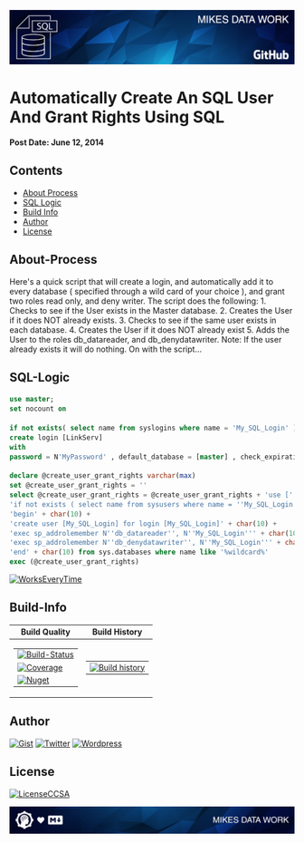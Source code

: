![MIKES DATA WORK GIT REPO](https://raw.githubusercontent.com/mikesdatawork/images/master/git_mikes_data_work_banner_01.png "Mikes Data Work")        

# Automatically Create An SQL User And Grant Rights Using SQL
**Post Date: June 12, 2014**        



## Contents    
- [About Process](##About-Process)  
- [SQL Logic](#SQL-Logic)  
- [Build Info](#Build-Info)  
- [Author](#Author)  
- [License](#License)       

## About-Process

<p>Here's a quick script that will create a login, and automatically add it to every database ( specified through a wild card of your choice ), and grant two roles read only, and deny writer.
The script does the following:
1. Checks to see if the User exists in the Master database. 2. Creates the User if it does NOT already exists.
3. Checks to see if the same user exists in each database. 4. Creates the User if it does NOT already exist
5. Adds the User to the roles db_datareader, and db_denydatawriter.
Note:
If the user already exists it will do nothing.
On with the script…
</p>      


## SQL-Logic
```SQL
use master;
set nocount on
 
if not exists( select name from syslogins where name = 'My_SQL_Login' ) begin
create login [LinkServ]
with
password = N'MyPassword' , default_database = [master] , check_expiration = off , check_policy = off end
 
declare @create_user_grant_rights varchar(max)
set @create_user_grant_rights = ''
select @create_user_grant_rights = @create_user_grant_rights + 'use [' + name + '];' + char(10) +
'if not exists ( select name from sysusers where name = ''My_SQL_Login'' )' + char(10) +
'begin' + char(10) +
'create user [My_SQL_Login] for login [My_SQL_Login]' + char(10) +
'exec sp_addrolemember N''db_datareader'', N''My_SQL_Login''' + char(10) +
'exec sp_addrolemember N''db_denydatawriter'', N''My_SQL_Login''' + char(10) +
'end' + char(10) from sys.databases where name like '%wildcard%'
exec (@create_user_grant_rights)
```


[![WorksEveryTime](https://forthebadge.com/images/badges/60-percent-of-the-time-works-every-time.svg)](https://shitday.de/)

## Build-Info

| Build Quality | Build History |
|--|--|
|<table><tr><td>[![Build-Status](https://ci.appveyor.com/api/projects/status/pjxh5g91jpbh7t84?svg?style=flat-square)](#)</td></tr><tr><td>[![Coverage](https://coveralls.io/repos/github/tygerbytes/ResourceFitness/badge.svg?style=flat-square)](#)</td></tr><tr><td>[![Nuget](https://img.shields.io/nuget/v/TW.Resfit.Core.svg?style=flat-square)](#)</td></tr></table>|<table><tr><td>[![Build history](https://buildstats.info/appveyor/chart/tygerbytes/resourcefitness)](#)</td></tr></table>|

## Author

[![Gist](https://img.shields.io/badge/Gist-MikesDataWork-<COLOR>.svg)](https://gist.github.com/mikesdatawork)
[![Twitter](https://img.shields.io/badge/Twitter-MikesDataWork-<COLOR>.svg)](https://twitter.com/mikesdatawork)
[![Wordpress](https://img.shields.io/badge/Wordpress-MikesDataWork-<COLOR>.svg)](https://mikesdatawork.wordpress.com/)

     
## License
[![LicenseCCSA](https://img.shields.io/badge/License-CreativeCommonsSA-<COLOR>.svg)](https://creativecommons.org/share-your-work/licensing-types-examples/)

![Mikes Data Work](https://raw.githubusercontent.com/mikesdatawork/images/master/git_mikes_data_work_banner_02.png "Mikes Data Work")

